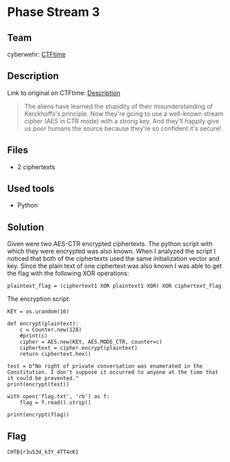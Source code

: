 # Phase Stream 3
## Team
cyberwehr: [CTFtime](https://ctftime.org/team/35295)

## Description
Link to original on CTFtime: [Description](https://ctftime.org/task/15690 "CTFtime challenge description")

> The aliens have learned the stupidity of their misunderstanding of Kerckhoffs's principle. Now they're going to use a well-known stream cipher (AES in CTR mode) with a strong key. And they'll happily give us poor humans the source because they're so confident it's secure!

## Files
- 2 ciphertexts

## Used tools
- Python

## Solution

Given were two AES-CTR encrypted ciphertexts. The python script with which they were encrypted was also known.
When I analyzed the script I noticed that both of the ciphertexts used the same initialization vector and key.
Since the plain text of one ciphertext was also known I was able to get the flag with the following XOR operations:

```
plaintext_flag = (ciphertext1 XOR plaintext1 XOR) XOR ciphertext_flag
```

The encryption script:
```
KEY = os.urandom(16)

def encrypt(plaintext):
    c = Counter.new(128)
    #print(c)
    cipher = AES.new(KEY, AES.MODE_CTR, counter=c)
    ciphertext = cipher.encrypt(plaintext)
    return ciphertext.hex()

test = b"No right of private conversation was enumerated in the Constitution. I don't suppose it occurred to anyone at the time that it could be prevented."
print(encrypt(test))

with open('flag.txt', 'rb') as f:
    flag = f.read().strip()

print(encrypt(flag))
```

## Flag
```
CHTB{r3u53d_k3Y_4TT4cK}
```